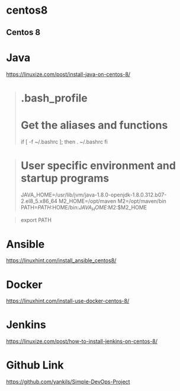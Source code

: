 # centos8
Centos 8
----------------------------------------------------------
# Java
https://linuxize.com/post/install-java-on-centos-8/

> # .bash_profile
>
> # Get the aliases and functions
> if [ -f ~/.bashrc ]; then
>         . ~/.bashrc
> fi

> # User specific environment and startup programs
> JAVA_HOME=/usr/lib/jvm/java-1.8.0-openjdk-1.8.0.312.b07-2.el8_5.x86_64
> M2_HOME=/opt/maven
> M2=/opt/maven/bin
> PATH=$PATH:$HOME/bin:$JAVA_HOME:$M2:$M2_HOME

> export PATH

# Ansible
https://linuxhint.com/install_ansible_centos8/

# Docker
https://linuxhint.com/install-use-docker-centos-8/

# Jenkins
https://linuxize.com/post/how-to-install-jenkins-on-centos-8/

# Github Link
https://github.com/yankils/Simple-DevOps-Project






